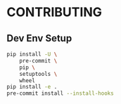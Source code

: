 # CONTRIBUTING

## Dev Env Setup

```bash
pip install -U \
    pre-commit \
    pip \
    setuptools \
    wheel
pip install -e .
pre-commit install --install-hooks
```
